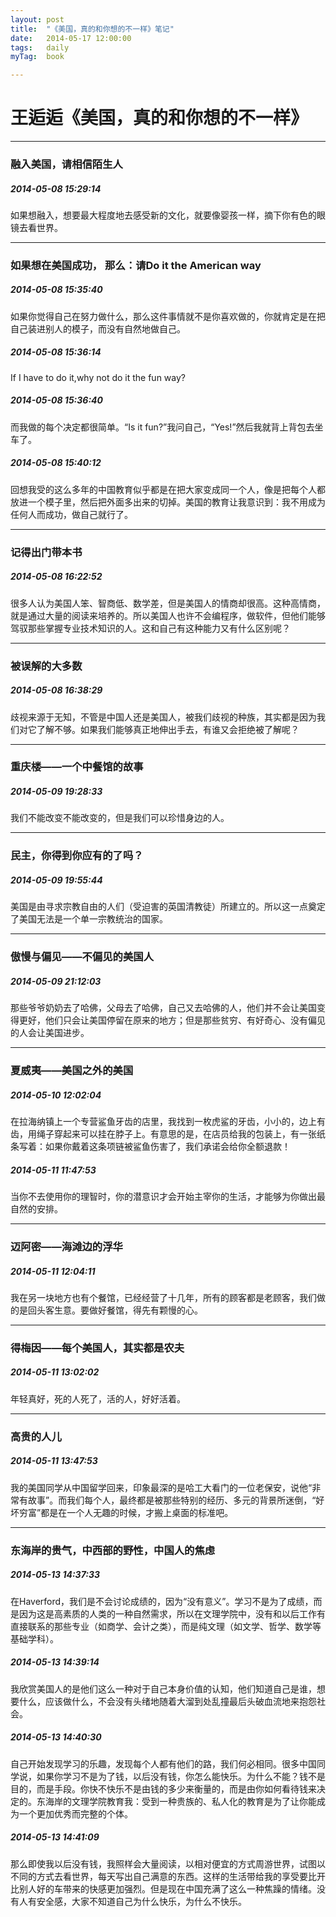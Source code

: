 ```yaml
---
layout: post
title:  "《美国，真的和你想的不一样》笔记"
date:   2014-05-17 12:00:00
tags:	daily
myTag:	book	

---
```


# 王逅逅《美国，真的和你想的不一样》

----------------------

### 融入美国，请相信陌生人

##### 2014-05-08 15:29:14
如果想融入，想要最大程度地去感受新的文化，就要像婴孩一样，摘下你有色的眼镜去看世界。

----------------------

### 如果想在美国成功， 那么：请Do it the American way

##### 2014-05-08 15:35:40
如果你觉得自己在努力做什么，那么这件事情就不是你喜欢做的，你就肯定是在把自己装进别人的模子，而没有自然地做自己。

##### 2014-05-08 15:36:14
If I have to do it,why not do it the fun way?

##### 2014-05-08 15:36:40
而我做的每个决定都很简单。“Is it fun?”我问自己，“Yes!”然后我就背上背包去坐车了。

##### 2014-05-08 15:40:12
回想我受的这么多年的中国教育似乎都是在把大家变成同一个人，像是把每个人都放进一个模子里，然后把外面多出来的切掉。美国的教育让我意识到：我不用成为任何人而成功，做自己就行了。

----------------------

### 记得出门带本书

##### 2014-05-08 16:22:52
很多人认为美国人笨、智商低、数学差，但是美国人的情商却很高。这种高情商，就是通过大量的阅读来培养的。所以美国人也许不会编程序，做软件，但他们能够驾驭那些掌握专业技术知识的人。这和自己有这种能力又有什么区别呢？

----------------------

### 被误解的大多数

##### 2014-05-08 16:38:29
歧视来源于无知，不管是中国人还是美国人，被我们歧视的种族，其实都是因为我们对它了解不够。如果我们能够真正地伸出手去，有谁又会拒绝被了解呢？

----------------------

### 重庆楼——一个中餐馆的故事

##### 2014-05-09 19:28:33
我们不能改变不能改变的，但是我们可以珍惜身边的人。

----------------------

### 民主，你得到你应有的了吗？

##### 2014-05-09 19:55:44
美国是由寻求宗教自由的人们（受迫害的英国清教徒）所建立的。所以这一点奠定了美国无法是一个单一宗教统治的国家。

----------------------

### 傲慢与偏见——不偏见的美国人

##### 2014-05-09 21:12:03
那些爷爷奶奶去了哈佛，父母去了哈佛，自己又去哈佛的人，他们并不会让美国变得更好，他们只会让美国停留在原来的地方；但是那些贫穷、有好奇心、没有偏见的人会让美国进步。

----------------------

### 夏威夷——美国之外的美国

##### 2014-05-10 12:02:04
在拉海纳镇上一个专营鲨鱼牙齿的店里，我找到一枚虎鲨的牙齿，小小的，边上有齿，用绳子穿起来可以挂在脖子上。有意思的是，在店员给我的包装上，有一张纸条写着：如果你戴着这条项链被鲨鱼伤害了，我们承诺会给你全额退款！

##### 2014-05-11 11:47:53
当你不去使用你的理智时，你的潜意识才会开始主宰你的生活，才能够为你做出最自然的安排。

----------------------

### 迈阿密——海滩边的浮华

##### 2014-05-11 12:04:11
我在另一块地方也有个餐馆，已经经营了十几年，所有的顾客都是老顾客，我们做的是回头客生意。要做好餐馆，得先有颗慢的心。

----------------------

### 得梅因——每个美国人，其实都是农夫

##### 2014-05-11 13:02:02
年轻真好，死的人死了，活的人，好好活着。

----------------------

### 高贵的人儿

##### 2014-05-11 13:47:53
我的美国同学从中国留学回来，印象最深的是哈工大看门的一位老保安，说他“非常有故事”。而我们每个人，最终都是被那些特别的经历、多元的背景所迷倒，“好坏穷富”都是在一个人无趣的时候，才搬上桌面的标准吧。

----------------------

### 东海岸的贵气，中西部的野性，中国人的焦虑

##### 2014-05-13 14:37:33
在Haverford，我们是不会讨论成绩的，因为“没有意义”。学习不是为了成绩，而是因为这是高素质的人类的一种自然需求，所以在文理学院中，没有和以后工作有直接联系的那些专业（如商学、会计之类），而是纯文理（如文学、哲学、数学等基础学科）。

##### 2014-05-13 14:39:14
我欣赏美国人的是他们这么一种对于自己本身价值的认知，他们知道自己是谁，想要什么，应该做什么，不会没有头绪地随着大溜到处乱撞最后头破血流地来抱怨社会。

##### 2014-05-13 14:40:30
自己开始发现学习的乐趣，发现每个人都有他们的路，我们何必相同。很多中国同学说，如果你学习不是为了钱，以后没有钱，你怎么能快乐。为什么不能？钱不是目的，而是手段。你快不快乐不是由钱的多少来衡量的，而是由你如何看待钱来决定的。东海岸的文理学院教育我：受到一种贵族的、私人化的教育是为了让你能成为一个更加优秀而完整的个体。

##### 2014-05-13 14:41:09
那么即使我以后没有钱，我照样会大量阅读，以相对便宜的方式周游世界，试图以不同的方式去看世界，每天写出自己满意的东西。这样的生活带给我的享受要比开比别人好的车带来的快感更加强烈。但是现在中国充满了这么一种焦躁的情绪。没有人有安全感，大家不知道自己为什么快乐，为什么不快乐。

